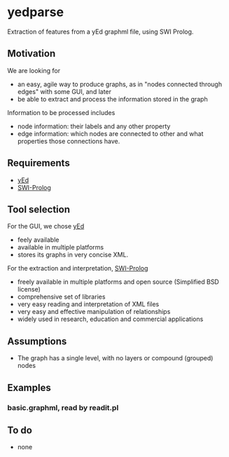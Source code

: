 # yedparse
Extraction of features from a yEd graphml file, using SWI Prolog.

## Motivation
We are looking for
- an easy, agile way to produce graphs, as in "nodes connected through edges" with some GUI, and later
- be able to extract and process the information stored in the graph

Information to be processed includes
- node information: their labels and any other property
- edge information: which nodes are connected to other and what properties those connections have.

## Requirements
- [yEd](https://www.yworks.com/products/yed)
- [SWI-Prolog](https://www.swi-prolog.org/)

## Tool selection
For the GUI, we chose [yEd](https://www.yworks.com/products/yed)

- feely available
- available in multiple platforms
- stores its graphs in very concise XML.

For the extraction and interpretation, [SWI-Prolog](https://www.swi-prolog.org/)

- freely available in multiple platforms and open source (Simplified BSD license)
- comprehensive set of libraries
- very easy reading and interpretation of XML files
- very easy and effective manipulation of relationships
- widely used in research, education and commercial applications

## Assumptions
- The graph has a single level, with no layers or compound (grouped) nodes

## Examples
### basic.graphml, read by readit.pl

## To do
- none
